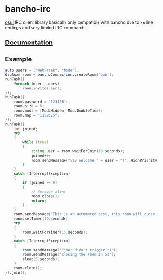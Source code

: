 # bancho-irc

[osu!](https://osu.ppy.sh) IRC client library basically only compatible with bancho due to `\n` line endings and very limited IRC commands.

## [Documentation](https://webfreak001.github.io/bancho-irc/index.html)

## Example

```d
auto users = ["WebFreak", "Node"];
OsuRoom room = banchoConnection.createRoom("bob");
runTask({
	foreach (user; users)
		room.invite(user);
});
runTask({
	room.password = "123456";
	room.size = 8;
	room.mods = [Mod.Hidden, Mod.DoubleTime];
	room.map = "1158325";
});
runTask({
	int joined;
	try
	{
		while (true)
		{
			string user = room.waitForJoin(30.seconds);
			joined++;
			room.sendMessage("yay welcome " ~ user ~ "!", HighPriority.yes);
		}
	}
	catch (InterruptException)
	{
		if (joined == 0)
		{
			// forever alone
			room.close();
			return;
		}
	}
	room.sendMessage("This is an automated test, this room will close in 10 seconds on timer");
	room.setTimer(10.seconds);
	try
	{
		room.waitForTimer(15.seconds);
	}
	catch (InterruptException)
	{
		room.sendMessage("Timer didn't trigger :(");
		room.sendMessage("closing the room in 5s");
		sleep(5.seconds);
	}
	room.close();
}).join();
```
